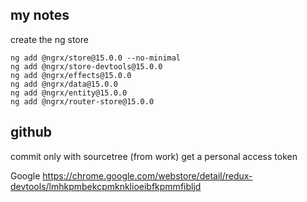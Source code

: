 ## my notes ##
create the ng store
```
ng add @ngrx/store@15.0.0 --no-minimal
ng add @ngrx/store-devtools@15.0.0
ng add @ngrx/effects@15.0.0
ng add @ngrx/data@15.0.0
ng add @ngrx/entity@15.0.0
ng add @ngrx/router-store@15.0.0

```
 ## github ##
 commit only with sourcetree (from work) get a personal access token


Google
https://chrome.google.com/webstore/detail/redux-devtools/lmhkpmbekcpmknklioeibfkpmmfibljd
